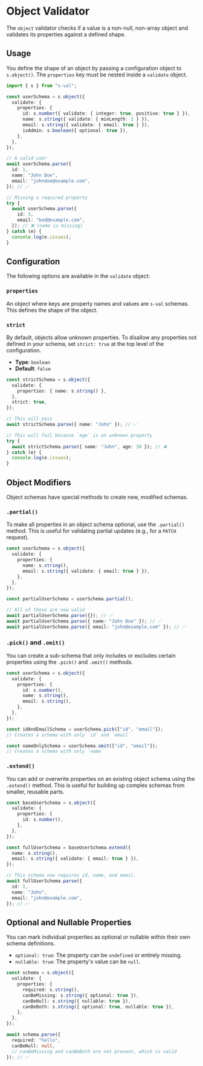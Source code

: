 # Object Validator

The `object` validator checks if a value is a non-null, non-array object and validates its properties against a defined shape.

## Usage

You define the shape of an object by passing a configuration object to `s.object()`. The `properties` key must be nested inside a `validate` object.

```typescript
import { s } from "s-val";

const userSchema = s.object({
  validate: {
    properties: {
      id: s.number({ validate: { integer: true, positive: true } }),
      name: s.string({ validate: { minLength: 2 } }),
      email: s.string({ validate: { email: true } }),
      isAdmin: s.boolean({ optional: true }),
    },
  },
});

// A valid user
await userSchema.parse({
  id: 1,
  name: "John Doe",
  email: "johndoe@example.com",
}); // ✅

// Missing a required property
try {
  await userSchema.parse({
    id: 3,
    email: "bad@example.com",
  }); // ❌ (name is missing)
} catch (e) {
  console.log(e.issues);
}
```

## Configuration

The following options are available in the `validate` object:

### `properties`

An object where keys are property names and values are `s-val` schemas. This defines the shape of the object.

### `strict`

By default, objects allow unknown properties. To disallow any properties not defined in your schema, set `strict: true` at the top level of the configuration.

- **Type**: `boolean`
- **Default**: `false`

```typescript
const strictSchema = s.object({
  validate: {
    properties: { name: s.string() },
  },
  strict: true,
});

// This will pass
await strictSchema.parse({ name: "John" }); // ✅

// This will fail because `age` is an unknown property
try {
  await strictSchema.parse({ name: "John", age: 30 }); // ❌
} catch (e) {
  console.log(e.issues);
}
```

## Object Modifiers

Object schemas have special methods to create new, modified schemas.

### `.partial()`

To make all properties in an object schema optional, use the `.partial()` method. This is useful for validating partial updates (e.g., for a `PATCH` request).

```typescript
const userSchema = s.object({
  validate: {
    properties: {
      name: s.string(),
      email: s.string({ validate: { email: true } }),
    },
  },
});

const partialUserSchema = userSchema.partial();

// All of these are now valid
await partialUserSchema.parse({}); // ✅
await partialUserSchema.parse({ name: "John Doe" }); // ✅
await partialUserSchema.parse({ email: "john@example.com" }); // ✅
```

### `.pick()` and `.omit()`

You can create a sub-schema that only includes or excludes certain properties using the `.pick()` and `.omit()` methods.

```typescript
const userSchema = s.object({
  validate: {
    properties: {
      id: s.number(),
      name: s.string(),
      email: s.string(),
    },
  },
});

const idAndEmailSchema = userSchema.pick(["id", "email"]);
// Creates a schema with only `id` and `email`

const nameOnlySchema = userSchema.omit(["id", "email"]);
// Creates a schema with only `name`
```

### `.extend()`

You can add or overwrite properties on an existing object schema using the `.extend()` method. This is useful for building up complex schemas from smaller, reusable parts.

```typescript
const baseUserSchema = s.object({
  validate: {
    properties: {
      id: s.number(),
    },
  },
});

const fullUserSchema = baseUserSchema.extend({
  name: s.string(),
  email: s.string({ validate: { email: true } }),
});

// This schema now requires id, name, and email.
await fullUserSchema.parse({
  id: 1,
  name: "John",
  email: "john@example.com",
}); // ✅
```

## Optional and Nullable Properties

You can mark individual properties as optional or nullable within their own schema definitions.

- `optional: true`: The property can be `undefined` or entirely missing.
- `nullable: true`: The property's value can be `null`.

```typescript
const schema = s.object({
  validate: {
    properties: {
      required: s.string(),
      canBeMissing: s.string({ optional: true }),
      canBeNull: s.string({ nullable: true }),
      canBeBoth: s.string({ optional: true, nullable: true }),
    },
  },
});

await schema.parse({
  required: "hello",
  canBeNull: null,
  // canBeMissing and canBeBoth are not present, which is valid
}); // ✅
```
